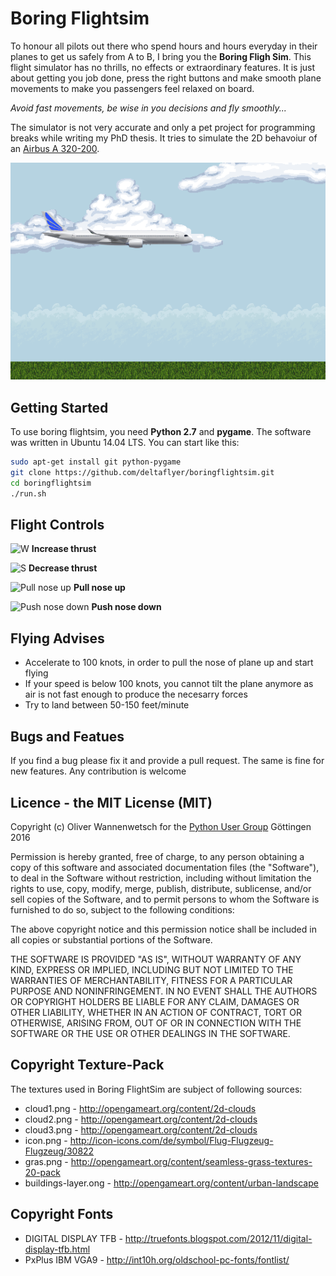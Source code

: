 # Boring Flightsim

To honour all pilots out there who spend hours and hours everyday in their planes to get us safely from A to B, I bring you the **Boring Fligh Sim**. This flight simulator has no thrills, no effects or extraordinary features. It is just about getting you job done, press the right buttons and make smooth plane movements to make you passengers feel relaxed on board.

*Avoid fast movements, be wise in you decisions and fly smoothly...*

The simulator is not very accurate and only a pet project for programming breaks while writing my PhD thesis. It tries to simulate the 2D behavoiur of an [Airbus A 320-200](https://en.wikipedia.org/wiki/Airbus_A320_family#A320).

![Screenshot](https://raw.githubusercontent.com/deltaflyer/boringflightsim/master/graphics/screenshot.png)

## Getting Started

To use boring flightsim, you need **Python 2.7** and **pygame**. The software was written in Ubuntu 14.04 LTS. You can start like this:

```bash
sudo apt-get install git python-pygame
git clone https://github.com/deltaflyer/boringflightsim.git
cd boringflightsim
./run.sh
```
## Flight Controls
![W](http://dabuttonfactory.com/button.png?t=W&f=Calibri-Bold&ts=24&tc=fff&tshs=1&tshc=000&hp=20&vp=8&c=5&bgt=gradient&bgc=3d85c6&ebgc=073763) **Increase thrust**

![S](http://dabuttonfactory.com/button.png?t=S&f=Calibri-Bold&ts=24&tc=fff&tshs=1&tshc=000&hp=20&vp=8&c=5&bgt=gradient&bgc=3d85c6&ebgc=073763) **Decrease thrust**

![Pull nose up](http://dabuttonfactory.com/button.png?t=Arrow-Down&f=Calibri-Bold&ts=24&tc=fff&tshs=1&tshc=000&hp=20&vp=8&c=5&bgt=gradient&bgc=3d85c6&ebgc=073763) **Pull nose up**

![Push nose down](http://dabuttonfactory.com/button.png?t=Arrow-Up&f=Calibri-Bold&ts=24&tc=fff&tshs=1&tshc=000&hp=20&vp=8&c=5&bgt=gradient&bgc=3d85c6&ebgc=073763) **Push nose down**

## Flying Advises

* Accelerate to 100 knots, in order to pull the nose of plane up and start flying
* If your speed is below 100 knots, you cannot tilt the plane anymore as air is not fast enough to produce the necesarry forces
* Try to land between 50-150 feet/minute

## Bugs and Featues

If you find a bug please fix it and provide a pull request. The same is fine for new features. Any contribution is welcome

## Licence - the MIT License (MIT)
Copyright (c) Oliver Wannenwetsch for the [Python User Group](http://www.goepy.de) Göttingen 2016

Permission is hereby granted, free of charge, to any person obtaining a copy of this software and associated documentation files (the "Software"), to deal in the Software without restriction, including without limitation the rights to use, copy, modify, merge, publish, distribute, sublicense, and/or sell copies of the Software, and to permit persons to whom the Software is furnished to do so, subject to the following conditions:

The above copyright notice and this permission notice shall be included in all copies or substantial portions of the Software.

THE SOFTWARE IS PROVIDED "AS IS", WITHOUT WARRANTY OF ANY KIND, EXPRESS OR IMPLIED, INCLUDING BUT NOT LIMITED TO THE WARRANTIES OF MERCHANTABILITY, FITNESS FOR A PARTICULAR PURPOSE AND NONINFRINGEMENT. IN NO EVENT SHALL THE AUTHORS OR COPYRIGHT HOLDERS BE LIABLE FOR ANY CLAIM, DAMAGES OR OTHER LIABILITY, WHETHER IN AN ACTION OF CONTRACT, TORT OR OTHERWISE, ARISING FROM, OUT OF OR IN CONNECTION WITH THE SOFTWARE OR THE USE OR OTHER DEALINGS IN THE SOFTWARE.

## Copyright Texture-Pack

The textures used in Boring FlightSim are subject of following sources:
* cloud1.png - http://opengameart.org/content/2d-clouds
* cloud2.png - http://opengameart.org/content/2d-clouds
* cloud3.png - http://opengameart.org/content/2d-clouds
* icon.png - http://icon-icons.com/de/symbol/Flug-Flugzeug-Flugzeug/30822
* gras.png - http://opengameart.org/content/seamless-grass-textures-20-pack
* buildings-layer.ong - http://opengameart.org/content/urban-landscape

## Copyright Fonts

* DIGITAL DISPLAY TFB - http://truefonts.blogspot.com/2012/11/digital-display-tfb.html
* PxPlus IBM VGA9 - http://int10h.org/oldschool-pc-fonts/fontlist/
